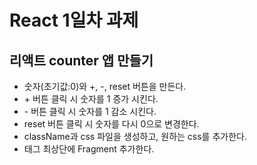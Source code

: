 # React 1일차 과제
## 리액트 counter 앱 만들기

<ul>
  <li>숫자(초기값:0)와 +, -, reset 버튼을 만든다.</li>
  <li>+ 버튼 클릭 시 숫자를 1 증가 시킨다.</li>
  <li>- 버튼 클릭 시 숫자를 1 감소 시킨다.</li>
  <li>reset 버튼 클릭 시 숫자를 다시 0으로 변경한다.</li>
  <li>className과 css 파일을 생성하고, 원하는 css를 추가한다.</li>
  <li>태그 최상단에 Fragment 추가한다.</li>
</ul>
